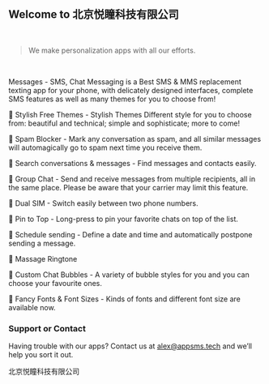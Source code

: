 ## Welcome to 北京悦瞳科技有限公司

<br/>

> We make personalization apps with all our efforts.

<br/>
  
Messages - SMS, Chat Messaging is a Best SMS & MMS replacement texting app for your phone, with delicately designed interfaces, complete SMS features as well as many themes for you to choose from!


🌟 Stylish Free Themes - Stylish Themes Different style for you to choose from: beautiful and technical; simple and sophisticate; more to come!

🌟 Spam Blocker - Mark any conversation as spam, and all similar messages will automagically go to spam next time you receive them.

🌟 Search conversations & messages - Find messages and contacts easily.

🌟 Group Chat - Send and receive messages from multiple recipients, all in the same place. Please be aware that your carrier may limit this feature.

🌟 Dual SIM - Switch easily between two phone numbers.

🌟 Pin to Top - Long-press to pin your favorite chats on top of the list.

🌟 Schedule sending - Define a date and time and automatically postpone sending a message.

🌟 Massage Ringtone

🌟 Custom Chat Bubbles - A variety of bubble styles for you and you can choose your favourite ones.

🌟 Fancy Fonts & Font Sizes - Kinds of fonts and different font size are available now.

### Support or Contact

Having trouble with our apps? Contact us at alex@appsms.tech and we’ll help you sort it out.

北京悦瞳科技有限公司
